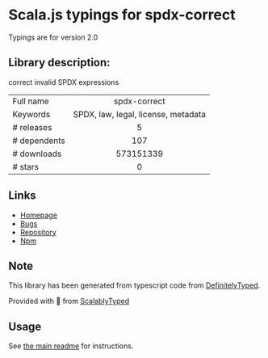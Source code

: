 
# Scala.js typings for spdx-correct

Typings are for version 2.0

## Library description:
correct invalid SPDX expressions

|                    |                 |
| ------------------ | :-------------: |
| Full name          | spdx-correct |
| Keywords           | SPDX, law, legal, license, metadata |
| # releases         | 5 |
| # dependents       | 107 |
| # downloads        | 573151339 |
| # stars            | 0 |

## Links
- [Homepage](https://github.com/jslicense/spdx-correct.js#readme)
- [Bugs](https://github.com/jslicense/spdx-correct.js/issues)
- [Repository](https://github.com/jslicense/spdx-correct.js)
- [Npm](https://www.npmjs.com/package/spdx-correct)
    


## Note
This library has been generated from typescript code from [DefinitelyTyped](https://definitelytyped.org).

Provided with :purple_heart: from [ScalablyTyped](https://github.com/oyvindberg/ScalablyTyped)

## Usage
See [the main readme](../../readme.md) for instructions.


